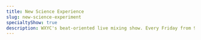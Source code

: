 ```yaml
---
title: New Science Experience
slug: new-science-experiment
specialtyShow: true
description: WXYC's beat-oriented live mixing show. Every Friday from 9 pm to 12 am.
---
```






